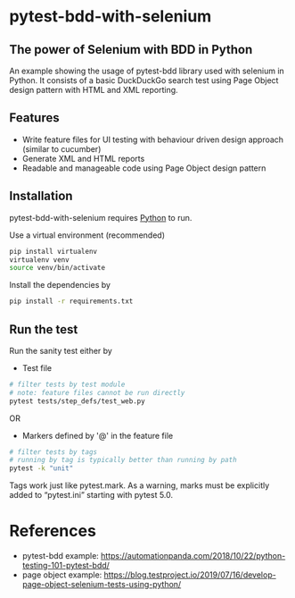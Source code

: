 # pytest-bdd-with-selenium

## The power of Selenium with BDD in Python

An example showing the usage of pytest-bdd library used with selenium in Python. It consists of a basic DuckDuckGo search test using Page Object design pattern with HTML and XML reporting.

## Features

- Write feature files for UI testing with behaviour driven design approach (similar to cucumber)
- Generate XML and HTML reports
- Readable and manageable code using Page Object design pattern

## Installation

pytest-bdd-with-selenium requires [Python](https://www.python.org/download/releases/3.0/) to run.

Use a virtual environment (recommended)

```sh
pip install virtualenv
virtualenv venv
source venv/bin/activate
```

Install the dependencies by

```sh
pip install -r requirements.txt
```

## Run the test

Run the sanity test either by

- Test file

```sh
# filter tests by test module
# note: feature files cannot be run directly
pytest tests/step_defs/test_web.py
```

OR

- Markers defined by '@' in the feature file

```sh
# filter tests by tags
# running by tag is typically better than running by path
pytest -k "unit"
```

Tags work just like pytest.mark. As a warning, marks must be explicitly added to “pytest.ini” starting with pytest 5.0.

# References

- pytest-bdd example: https://automationpanda.com/2018/10/22/python-testing-101-pytest-bdd/
- page object example: https://blog.testproject.io/2019/07/16/develop-page-object-selenium-tests-using-python/

